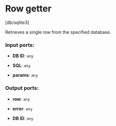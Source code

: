 # Row getter

[db/sqlite3]

Retrieves a single row from the specified database.

### Input ports:

* __DB ID__: `any`


* __SQL__: `any`


* __params__: `any`

### Output ports:

* __row__: `any`


* __error__: `any`


* __DB ID__: `any`

